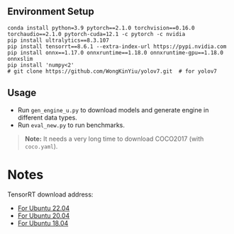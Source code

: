 ## Environment Setup

```shell
conda install python=3.9 pytorch==2.1.0 torchvision==0.16.0 torchaudio==2.1.0 pytorch-cuda=12.1 -c pytorch -c nvidia
pip install ultralytics==8.3.107
pip install tensorrt==8.6.1 --extra-index-url https://pypi.nvidia.com
pip install onnx==1.17.0 onnxruntime==1.18.0 onnxruntime-gpu==1.18.0 onnxslim
pip install 'numpy<2'
# git clone https://github.com/WongKinYiu/yolov7.git  # for yolov7
```

## Usage

+ Run `gen_engine_u.py` to download models and generate engine in different data types.
+ Run `eval_new.py` to run benchmarks. 

> **Note:** It needs a very long time to download COCO2017 (with `coco.yaml`).


# Notes

TensorRT download address:
- [For Ubuntu 22.04](https://developer.nvidia.com/downloads/compute/machine-learning/tensorrt/secure/8.6.1/local_repos/nv-tensorrt-local-repo-ubuntu2204-8.6.1-cuda-12.0_1.0-1_amd64.deb)
- [For Ubuntu 20.04](https://developer.nvidia.com/downloads/compute/machine-learning/tensorrt/secure/8.6.1/local_repos/nv-tensorrt-local-repo-ubuntu2004-8.6.1-cuda-12.0_1.0-1_amd64.deb)
- [For Ubuntu 18.04](https://developer.nvidia.com/downloads/compute/machine-learning/tensorrt/secure/8.6.1/local_repos/nv-tensorrt-local-repo-ubuntu1804-8.6.1-cuda-12.0_1.0-1_amd64.deb)
